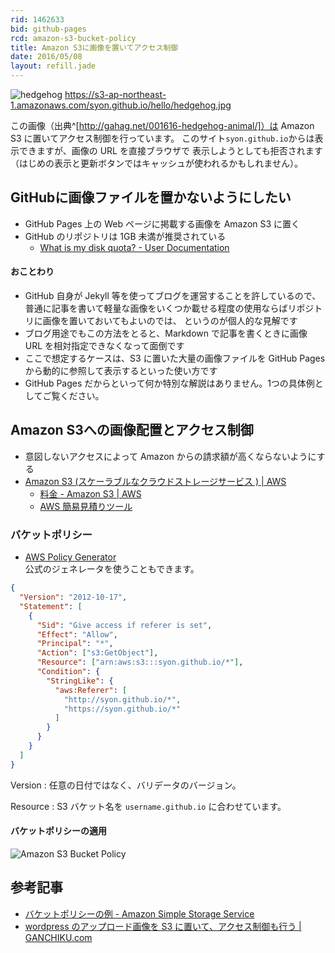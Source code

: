 ```yaml
---
rid: 1462633
bid: github-pages
rcd: amazon-s3-bucket-policy
title: Amazon S3に画像を置いてアクセス制御
date: 2016/05/08
layout: refill.jade
---
```


![hedgehog](https://s3-ap-northeast-1.amazonaws.com/syon.github.io/hello/hedgehog.jpg)
https://s3-ap-northeast-1.amazonaws.com/syon.github.io/hello/hedgehog.jpg

この画像（出典^[http://gahag.net/001616-hedgehog-animal/]）は Amazon S3 に置いてアクセス制御を行っています。
このサイト`syon.github.io`からは表示できますが、画像の URL を直接ブラウザで
表示しようとしても拒否されます（はじめの表示と更新ボタンではキャッシュが使われるかもしれません）。


## GitHubに画像ファイルを置かないようにしたい
- GitHub Pages 上の Web ページに掲載する画像を Amazon S3 に置く
- GitHub のリポジトリは 1GB 未満が推奨されている
  - [What is my disk quota? - User Documentation](https://help.github.com/articles/what-is-my-disk-quota/)  

#### おことわり
- GitHub 自身が Jekyll 等を使ってブログを運営することを許しているので、
  普通に記事を書いて軽量な画像をいくつか載せる程度の使用ならばリポジトリに画像を置いておいてもよいのでは、
  というのが個人的な見解です
- ブログ用途でもこの方法をとると、Markdown で記事を書くときに画像 URL を相対指定できなくなって面倒です
- ここで想定するケースは、S3 に置いた大量の画像ファイルを GitHub Pages から動的に参照して表示するといった使い方です
- GitHub Pages だからといって何か特別な解説はありません。1つの具体例としてご覧ください。


## Amazon S3への画像配置とアクセス制御
- 意図しないアクセスによって Amazon からの請求額が高くならないようにする
- [Amazon S3 (スケーラブルなクラウドストレージサービス ) | AWS](https://aws.amazon.com/jp/s3/)
  - [料金 - Amazon S3 | AWS](https://aws.amazon.com/jp/s3/pricing/)
  - [AWS 簡易見積りツール](http://calculator.s3.amazonaws.com/index.html)

### バケットポリシー

- [AWS Policy Generator](http://awspolicygen.s3.amazonaws.com/policygen.html)  
  公式のジェネレータを使うこともできます。

```json
{
  "Version": "2012-10-17",
  "Statement": [
    {
      "Sid": "Give access if referer is set",
      "Effect": "Allow",
      "Principal": "*",
      "Action": ["s3:GetObject"],
      "Resource": ["arn:aws:s3:::syon.github.io/*"],
      "Condition": {
        "StringLike": {
          "aws:Referer": [
            "http://syon.github.io/*",
            "https://syon.github.io/*"
          ]
        }
      }
    }
  ]
}
```

Version
: 任意の日付ではなく、バリデータのバージョン。

Resource
: S3 バケット名を `username.github.io` に合わせています。

#### バケットポリシーの適用

![Amazon S3 Bucket Policy](https://s3-ap-northeast-1.amazonaws.com/syon.github.io/refills/chronicle/201605/bucket-policy.png)


## 参考記事

- [バケットポリシーの例 - Amazon Simple Storage Service](https://docs.aws.amazon.com/ja_jp/AmazonS3/latest/dev/example-bucket-policies.html)
- [wordpress のアップロード画像を S3 に置いて、アクセス制御も行う | GANCHIKU.com](http://old.ganchiku.com/blog/2011/11/633.html)
